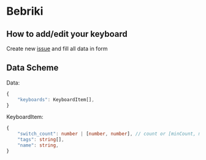 # Bebriki

## How to add/edit your keyboard

Create new [issue](https://github.com/KB-Sanity/bebriki/issues/new?template=keyboard-data.md) and fill all data in form

## Data Scheme

Data:
```typescript
{
    "keyboards": KeyboardItem[],
}
```

KeyboardItem:
```typescript
{
    "switch_count": number | [number, number], // count or [minCount, maxCount]
    "tags": string[],
    "name": string,
}
```
